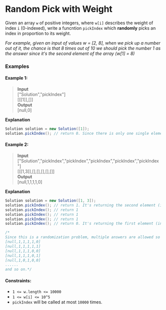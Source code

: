 # Random Pick with Weight

Given an array `w` of positive integers, where `w[i]` describes the weight of index `i` (0-indexed), write a funcntion `pickIndex` which **randomly** picks an index in proportion to its weight.

*For example, given an input of values w = [2, 8], when we pick up a number out of it, the chance is that 8 times out of 10 we should pick the number 1 as the answer since it's the second element of the array (w[1] = 8)*

### Examples
#### Example 1:
> **Input**<br>
["Solution","pickIndex"]<br>
[[[1]],[]]<br>
**Output**<br>
[null,0]<br>

**Explanation**
```cs
Solution solution = new Solution([1]);
solution.pickIndex(); // return 0. Since there is only one single element on the array the only option is to return the first element.
```

#### Example 2:
> **Input**<br>
["Solution","pickIndex","pickIndex","pickIndex","pickIndex","pickIndex"]<br>
[[[1,3]],[],[],[],[],[]]<br>
**Output**<br>
[null,1,1,1,1,0]

**Explanation**
```cs
Solution solution = new Solution([1, 3]);
solution.pickIndex(); // return 1. It's returning the second element (index = 1) that has probability of 3/4.
solution.pickIndex(); // return 1
solution.pickIndex(); // return 1
solution.pickIndex(); // return 1
solution.pickIndex(); // return 0. It's returning the first element (index = 0) that has probability of 1/4.

/*
Since this is a randomization problem, multiple answers are allowed so the following outputs can be considered correct :
[null,1,1,1,1,0]
[null,1,1,1,1,1]
[null,1,1,1,0,0]
[null,1,1,1,0,1]
[null,1,0,1,0,0]
......
and so on.*/
```

#### Constraints:
- `1 <= w.length <= 10000`
- `1 <= w[i] <= 10^5`
- `pickIndex` will be called at most `10000` times.